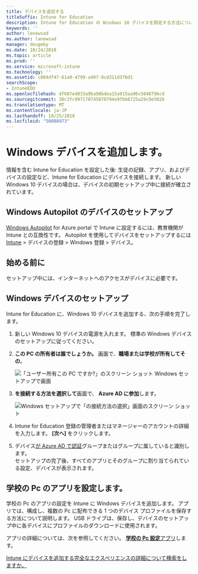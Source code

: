 ```yaml
---
title: デバイスを追加する
titleSuffix: Intune for Education
description: Intune for Education の Windows 10 デバイスを設定する方法について説明します。
keywords: ''
author: lenewsad
ms.author: lanewsad
manager: dougeby
ms.date: 10/24/2018
ms.topic: article
ms.prod: ''
ms.service: microsoft-intune
ms.technology: ''
ms.assetid: c884df47-61a9-4799-a407-8cd311d376d1
searchScope:
- IntuneEDU
ms.openlocfilehash: 4f687e4833a9ba98bdea15a915aa96c5840796cd
ms.sourcegitcommit: 30c3fc997170745070794e9fbb6725a29c9e502b
ms.translationtype: MT
ms.contentlocale: ja-JP
ms.lasthandoff: 10/25/2018
ms.locfileid: "50088973"
---
```

# <a name="add-windows-devices"></a>Windows デバイスを追加します。

情報を含む Intune for Education を設定した後: 生徒の記録、アプリ、およびデバイスの設定など、Intune for Education にデバイスを接続します。 新しい Windows 10 デバイスの場合は、デバイスの初期セットアップ中に接続が確立されています。

## <a name="setting-up-devices-with-windows-autopilot"></a>Windows Autopilot のデバイスのセットアップ
[Windows Autopilot](https://docs.microsoft.com/intune/enrollment-autopilot) for Azure portal で Intune に設定するには、教育機関が Intune との互換性です。 Autopilot を使用してデバイスをセットアップするには[Intune](https://portal.azure.com) > デバイスの登録 > Windows 登録 > デバイス。  

## <a name="before-you-begin"></a>始める前に
セットアップ中には、インターネットへのアクセスがデバイスに必要です。 

## <a name="windows-device-setup"></a>Windows デバイスのセットアップ
Intune for Education に、Windows 10 デバイスを追加する、次の手順を完了します。

1. 新しい Windows 10 デバイスの電源を入れます。 標準の Windows デバイスのセットアップに従ってください。 
2. **この PC の所有者は誰でしょうか。** 画面で、**職場または学校が所有してその**。

   ![「ユーザー所有この PC ですか?」のスクリーン ショット Windows セットアップで画面](./media/devices-001-who-owns-this-pc.png)

2. **を接続する方法を選択して**画面で、 **Azure AD に参加**します。

   ![Windows セットアップで「の接続方法の選択」画面のスクリーン ショット](./media/devices-002-how-you-connect-pc.png)

3. Intune for Education 登録の管理者またはマネージャーのアカウントの詳細を入力します。 **[次へ]** をクリックします。

4. デバイス[が Azure AD で認証](https://docs.microsoft.com/azure/active-directory/active-directory-conditional-access)グループまたはグループに属していると識別します。  
セットアップの完了後、すべてのアプリとそのグループに割り当てられている設定、デバイスが表示されます。

## <a name="set-up-school-pcs-app"></a>学校の Pc のアプリを設定します。
学校の Pc のアプリの設定を Intune に Windows デバイスを追加します。 アプリでは、構成し、複数の Pc に配布できる 1 つのデバイス プロファイルを保存する方法について説明します。 USB ドライブは、保存し、デバイスのセットアップ中に各デバイスにプロファイルのダウンロードに使用されます。 

アプリの詳細については、次を参照してください。 [**学校の Pc 設定**アプリ](https://docs.microsoft.com/education/windows/use-set-up-school-pcs-app)します。

[Intune にデバイスを追加する完全なエクスペリエンスの詳細について検索をしますか。](https://docs.microsoft.com/intune/deploy-use/enroll-devices-in-microsoft-intune)
